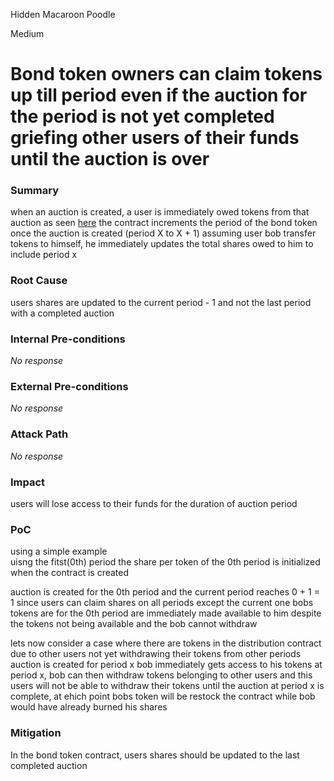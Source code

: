Hidden Macaroon Poodle

Medium

# Bond token owners can claim tokens up till period even if the auction for the period is not yet completed griefing other users of their funds until the auction is over

### Summary

when an auction is created, a user is immediately owed tokens from that auction
as seen [here](https://github.com/sherlock-audit/2024-12-plaza-finance/blob/14a962c52a8f4731bbe4655a2f6d0d85e144c7c2/plaza-evm/src/Pool.sol#L567)  the contract increments the period of the bond token once the auction is created (period X to X + 1)
assuming user bob transfer tokens to himself, he immediately updates the total shares owed to him to include period x 



### Root Cause

users shares are updated to the current period - 1 and not the last period with a completed auction 

### Internal Pre-conditions

_No response_

### External Pre-conditions

_No response_

### Attack Path

_No response_

### Impact

users will lose access to their funds for the duration of auction period 

### PoC

using a simple example  
uisng the fitst(0th) period 
the share per token of the 0th period is initialized when the contract is created 

auction is created for the 0th period and the current period reaches 0 + 1 = 1 
since users can claim shares on all periods except the current one 
bobs tokens are for the 0th period are immediately made available to him despite the tokens not being available and the bob cannot withdraw 

lets now consider a case where there are tokens in the distribution contract due to other users not yet withdrawing their tokens from other periods 
auction is created for period x 
bob immediately gets access to his tokens at period x, bob can then withdraw tokens belonging to other users and this users will not be able to withdraw their tokens until the auction at period x is complete, at ehich point bobs token will  be restock the contract while bob would have already burned his shares 

### Mitigation

In the bond token contract, users shares should be updated to the last completed auction 